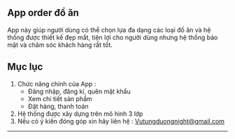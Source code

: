 ## App order đồ ăn 

App này giúp người dùng có thể chọn lựa đa dạng các loại đồ ăn và hệ thống được thiết kế đẹp mắt, tiện lợi cho người dùng nhưng hệ thống bảo mật và chăm sóc khách hàng rất tốt.

## Mục lục
1. Chức năng chính của App :
   -  Đăng nhập, đăng kí, quên mật khẩu
   -  Xem chi tiết sản phẩm
   -  Đặt hàng, thanh toán
2. Hệ thống được xây dựng trên mô hình 3 lớp
3. Nếu có ý kiến đóng góp xin hãy liên hệ : Vutungduongnight@gmail.com


---
